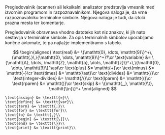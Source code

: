 Pregledovalnik (scanner) ali leksikalni analizator predstavlja vmesnik med izvornim programom in razpoznavalnikom. Njegova naloga je, da vrne razpoznavalniku terminalne simbole. Njegova naloga je tudi, da izloči prazna mesta ter komentarje.

Pregledovalnik obravnava vhodno datoteko kot niz znakov, ki jih nato sestavlja v terminalne simbole. Za opis terminalnih simbolov uporabljamo končne avtomate, te pa najlažje implementiramo s tabelo.

$$
\begin{aligned}
    \text{real} &= \{\mathtt{0}, \dots, \mathtt{9}\}^+\,(\mathtt{.}\,\{\mathtt{0}, \dots, \mathtt{9}\}^+)?\cr
    \text{variable} &= \{\mathtt{A}, \dots, \mathtt{Z}, \mathtt{a}, \dots, \mathtt{z}\}^+\,\{\mathtt{0}, \dots, \mathtt{9}\}^\ast\cr
    \text{plus} &= \mathtt{+}\cr
    \text{minus} &= \mathtt{-}\cr
    \text{times} &= \mathtt{\ast}\cr
    \text{divides} &= \mathtt{/}\cr
    \text{integer-divides} &= \mathtt{//}\cr
    \text{lparen} &= \mathtt{(}\cr
    \text{rparen} &= \mathtt{)}\cr
    \text{skip} &= \{\mathtt{␣}, \mathtt{\\t}, \mathtt{\\n}\}^+
\end{aligned}
$$


    \text{assign} &= \texttt{=}\\
    \text{define} &= \texttt{var}\\
    \text{term} &= \texttt{;}\\
    \text{for} &= \texttt{for}\\
    \text{to} &= \texttt{,}\\
    \text{begin} &= \texttt{\{}\\
    \text{end} &= \texttt{\}}\\
    \text{print} &= \texttt{print}\\
